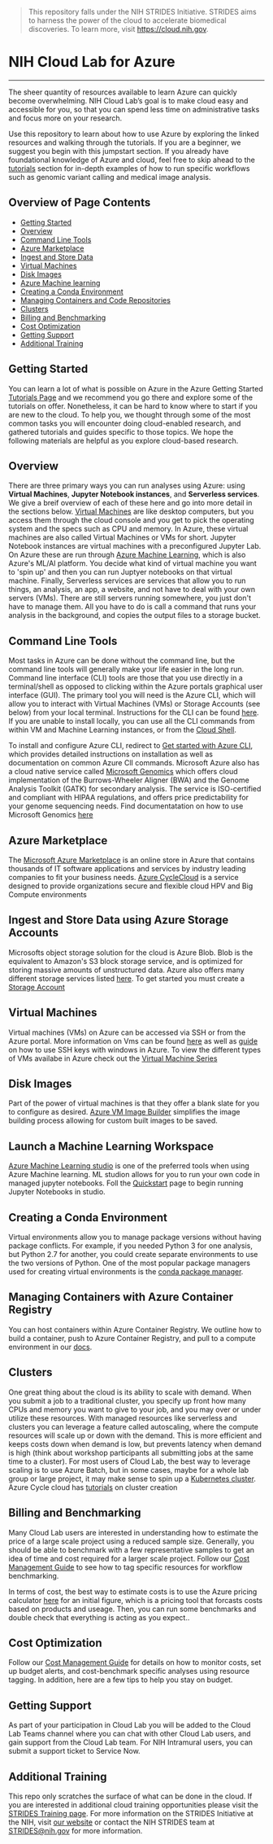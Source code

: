 

>This repository falls under the NIH STRIDES Initiative. STRIDES aims to harness the power of the cloud to accelerate biomedical discoveries. To learn more, visit https://cloud.nih.gov. 

# NIH Cloud Lab for Azure
---------------------------------

The sheer quantity of resources available to learn Azure can quickly become overwhelming. NIH Cloud Lab’s goal is to make cloud easy and accessible for you, so that you can spend less time on administrative tasks and focus more on your research.

Use this repository to learn about how to use Azure by exploring the linked resources and walking through the tutorials. If you are a beginner, we suggest you begin with this jumpstart section. If you already have foundational knowledge of Azure and cloud, feel free to skip ahead to the [tutorials](/tutorials/) section for in-depth examples of how to run specific workflows such as genomic variant calling and medical image analysis.

## Overview of Page Contents

+ [Getting Started](#GS)
+ [Overview](#OV)
+ [Command Line Tools](#CLI)
+ [Azure Marketplace](#MARK)
+ [Ingest and Store Data](#STO)
+ [Virtual Machines](#VM)
+ [Disk Images](#IM)
+ [Azure Machine learning](#SAG)
+ [Creating a Conda Environment](#CO)
+ [Managing Containers and Code Repositories](#DOCK)
+ [Clusters](#CLU)
+ [Billing and Benchmarking](#BB)
+ [Cost Optimization](#COST)
+ [Getting Support](#SUP)
+ [Additional Training](#TR)

## **Getting Started** <a name="GS"></a>
You can learn a lot of what is possible on Azure in the Azure Getting Started [Tutorials Page](https://azure.microsoft.com/en-us/get-started/) and we recommend you go there and explore some of the tutorials on offer. Nonetheless, it can be hard to know where to start if you are new to the cloud. To help you, we thought through some of the most common tasks you will encounter doing cloud-enabled research, and gathered tutorials and guides specific to those topics. We hope the following materials are helpful as you explore cloud-based research. 

## **Overview** <a name="OV"></a>
There are three primary ways you can run analyses using Azure: using **Virtual Machines**, **Jupyter Notebook instances**, and **Serverless services**. We give a breif overview of each of these here and go into more detail in the sections below. [Virtual Machines](https://azure.microsoft.com/en-us/products/virtual-machines/) are like desktop computers, but you access them through the cloud console and you get to pick the operating system and the specs such as CPU and memory. In Azure, these virtual machines are also called Virtual Machines or VMs for short. Jupyter Notebook instances are virtual machines with a preconfigured Jupyter Lab. On Azure these are run through [Azure Machine Learning](https://azure.microsoft.com/en-us/products/machine-learning/#product-overview), which is also Azure's ML/AI platform. You decide what kind of virtual machine you want to 'spin up' and then you can run Juptyer notebooks on that virtual machine. Finally, Serverless services are services that allow you to run things, an analysis, an app, a website, and not have to deal with your own servers (VMs). There are still servers running somewhere, you just don't have to manage them. All you have to do is call a command that runs your analysis in the background, and copies the output files to a storage bucket. 

## **Command Line Tools** <a name="CLI"></a>
Most tasks in Azure can be done without the command line, but the command line tools will generally make your life easier in the long run. Command line interface (CLI) tools are those that you use directly in a terminal/shell as opposed to clicking within the Azure portals graphical user interface (GUI). The primary tool you will need is the Azure CLI, which will allow you to interact with Virtual Machines (VMs) or Storage Accounts (see below) from your local terminal. Instructions for the CLI can be found [here](https://learn.microsoft.com/en-us/cli/azure/). If you are unable to install locally, you can use all the CLI commands from within VM and Machine Learning instances, or from the [Cloud Shell](https://learn.microsoft.com/en-us/azure/cloud-shell/overview).

To install and configure Azure CLI, redirect to [Get started with Azure CLI](https://learn.microsoft.com/en-us/cli/azure/get-started-with-azure-cli), which provides detailed instructions on installation as well as documentation on common Azure ClI commands. Microsoft Azure also has a cloud native service called [Microsoft Genomics](https://www.microsoft.com/en-us/genomics/) which offers cloud implementation of the Burrows-Wheeler Aligner (BWA) and the Genome Analysis Toolkit (GATK) for secondary analysis. The service is ISO-certified and compliant with HIPAA regulations, and offers price predictability for your genome sequencing needs. Find documentatation on how to use Microsoft Genomics [here](https://learn.microsoft.com/en-us/azure/genomics/overview-what-is-genomics)

## **Azure Marketplace** <a name="MARK"></a>
The [Microsoft Azure Marketplace](https://azuremarketplace.microsoft.com/en-us/marketplace/) is an online store in Azure that contains thousands of IT software applications and services by industry leading companies to fit your business needs. [Azure CycleCloud](https://learn.microsoft.com/en-us/azure/cyclecloud/?view=cyclecloud-8) is a service designed to provide organizations secure and flexible cloud HPV and Big Compute environments

## **Ingest and Store Data using Azure Storage Accounts** <a name="STO"></a>
Microsofts object storage solution for the cloud is Azure Blob. Blob is the equivalent to Amazon's S3 block storage service, and is optimized for storing massive amounts of unstructured data. Azure also offers many different storage services listed [here](https://azure.microsoft.com/en-us/products/category/storage/). To get started you must create a [Storage Account](https://learn.microsoft.com/en-us/azure/storage/common/storage-account-create?tabs=azure-portal)


## **Virtual Machines** <a name="VM"></a>
Virtual machines (VMs) on Azure can be accessed via SSH or from the Azure portal. More information on Vms can be found [here](https://azure.microsoft.com/en-us/products/virtual-machines/#overview) as well as [guide](https://learn.microsoft.com/en-us/azure/virtual-machines/linux/ssh-from-windows) on how to use SSH keys with windows in Azure. To view the different types of VMs availabe in Azure check out the [Virtual Machine Series](https://azure.microsoft.com/en-us/pricing/details/virtual-machines/series/) 


## **Disk Images** <a name="IM"></a>
Part of the power of virtual machines is that they offer a blank slate for you to configure as desired. [Azure VM Image Builder](https://azure.microsoft.com/en-us/products/image-builder/#overview) simplifies the image building process allowing for custom built images to be saved.

## **Launch a Machine Learning Workspace** <a name="SAG"></a>
[Azure Machine Learning studio](https://learn.microsoft.com/en-us/azure/machine-learning/overview-what-is-azure-machine-learning) is one of the preferred tools when using Azure Machine learning. ML studion allows for you to run your own code in managed jupyter notebooks. Foll the [Quickstart](https://learn.microsoft.com/en-us/azure/machine-learning/quickstart-run-notebooks) page to begin running Jupyter Notebooks in studio.


## **Creating a Conda Environment** <a name="CO"></a>
Virtual environments allow you to manage package versions without having package conflicts. For example, if you needed Python 3 for one analysis, but Python 2.7 for another, you could create separate environments to use the two versions of Python. One of the most popular package managers used for creating virtual environments is the [conda package manager](https://docs.conda.io/projects/conda/en/latest/user-guide/concepts/environments.html#:~:text=A%20conda%20environment%20is%20a,NumPy%201.6%20for%20legacy%20testing). 


## **Managing Containers with Azure Container Registry** <a name="DOCK"></a>
You can host containers within Azure Container Registry. We outline how to build a container, push to Azure Container Registry, and pull to a compute environment in our [docs](/docs/ecr.md).


## **Clusters** <a name="CLU"></a>
One great thing about the cloud is its ability to scale with demand. When you submit a job to a traditional cluster, you specify up front how many CPUs and memory you want to give to your job, and you may over or under utilize these resources. With managed resources like serverless and clusters you can leverage a feature called autoscaling, where the compute resources will scale up or down with the demand. This is more efficient and keeps costs down when demand is low, but prevents latency when demand is high (think about workshop participants all submitting jobs at the same time to a cluster). For most users of Cloud Lab, the best way to leverage scaling is to use Azure Batch, but in some cases, maybe for a whole lab group or large project, it may make sense to spin up a [Kubernetes cluster](https://azure.microsoft.com/en-us/products/kubernetes-service/). Azure Cycle cloud has [tutorials](https://learn.microsoft.com/en-us/azure/cyclecloud/tutorials/tutorial?view=cyclecloud-8) on cluster creation 

## **Billing and Benchmarking** <a name="BB"></a>
Many Cloud Lab users are interested in understanding how to estimate the price of a large scale project using a reduced sample size. Generally, you should be able to benchmark with a few representative samples to get an idea of time and cost required for a larger scale project. Follow our [Cost Management Guide](/docs/billing_and_cost_management.md) to see how to tag specific resources for workflow benchmarking. 

In terms of cost, the best way to estimate costs is to use the Azure pricing calculator [here](https://azure.microsoft.com/en-us/pricing/calculator/) for an initial figure, which is a pricing tool that forcasts costs based on products and useage. Then, you can run some benchmarks and double check that everything is acting as you expect..

## **Cost Optimization** <a name="COST"></a>
Follow our [Cost Management Guide](/docs/billing_and_cost_management.md) for details on how to monitor costs, set up budget alerts, and cost-benchmark specific analyses using resource tagging. In addition, here are a few tips to help you stay on budget.

## **Getting Support** <a name="SUP"></a>
 As part of your participation in Cloud Lab you will be added to the Cloud Lab Teams channel where you can chat with other Cloud Lab users, and gain support from the Cloud Lab team. For NIH Intramural users, you can submit a support ticket to Service Now.

## **Additional Training** <a name="TR"></a>
This repo only scratches the surface of what can be done in the cloud. If you are interested in additional cloud training opportunities please visit the [STRIDES Training page](https://cloud.nih.gov/training/). For more information on the STRIDES Initiative at the NIH, visit [our website](https://cloud.nih.gov) or contact the NIH STRIDES team at STRIDES@nih.gov for more information.

